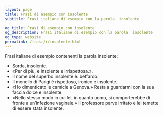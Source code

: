 ```yaml
---
layout: page
title: Frasi di esempio con insolente 
subtitle: Frasi italiane di esempio con la parola  insolente

og_title: Frasi di esempio con insolente 
og_description: Frasi italiane di esempio con la parola  insolente
og_type: website
permalink: /frasi/i/insolente.html
---
```


Frasi italiane di esempio contenenti la parola insolente:


- Sorda, insolente.
- «Per di più, è insolente e irrispettosa.».
- Il nome del superbo insolente è: beffardo.
- Il monello di Parigi è rispettoso, ironico e insolente.
- «Ho dimenticato le camicie a Genova.» Resta a guardarmi con la sua faccia dolce e insolente.
- «Nello stesso modo in cui lei, in quanto uomo, si comporterebbe di fronte a un’infezione vaginale.» Il professore parve irritato e lei temette di essere stata insolente.
